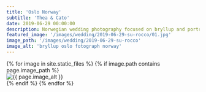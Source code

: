 ```yaml
---
title: 'Oslo Norway'
subtitle: 'Thea & Cato'
date: 2019-06-29 00:00:00
description: Norwegian wedding photography focused on bryllup and portrait photography. 
featured_image: '/images/wedding/2019-06-29-su-rocco/01.jpg'
image_path: '/images/wedding/2019-06-29-su-rocco'
image_alt: 'bryllup oslo fotograph norway'
---
```


<!-- > “Cherry blossoms, the symbolic flower of the spring.” -->

<!-- DO NOT EDIT BELOW -->
<div class="image-wrap" >
{% for image in site.static_files %}
    {% if image.path contains page.image_path %}
        <div class="image-wrap" >
        <img src="{{ site.baseurl }}{{ image.path }}" alt="{{ page.image_alt }}" />
        </div>
    {% endif %}
{% endfor %}
